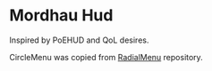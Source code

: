 # Mordhau Hud
Inspired by PoEHUD and QoL desires.

CircleMenu was copied from [RadialMenu](https://github.com/Julien-Marcou/RadialMenu) repository.
